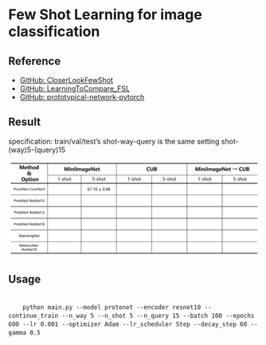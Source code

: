 # Few Shot Learning for image classification

## Reference 
+ [GitHub: CloserLookFewShot](https://github.com/wyharveychen/CloserLookFewShot)
+ [GitHub: LearningToCompare_FSL](https://github.com/floodsung/LearningToCompare_FSL)
+ [GitHub: prototypical-network-pytorch](https://github.com/cyvius96/prototypical-network-pytorch)

## Result 
specification: train/val/test’s shot-way-query is the same setting shot-(way)5-(query)15

<img src="pics/acc.png" />

## Usage

<code>
	python main.py --model protonet --encoder resnet10 --continue_train --n_way 5 --n_shot 5 --n_query 15 --batch 100 --epochs 600 --lr 0.001 --optimizer Adam --lr_scheduler Step --decay_step 60 --gamma 0.5
</code> 
